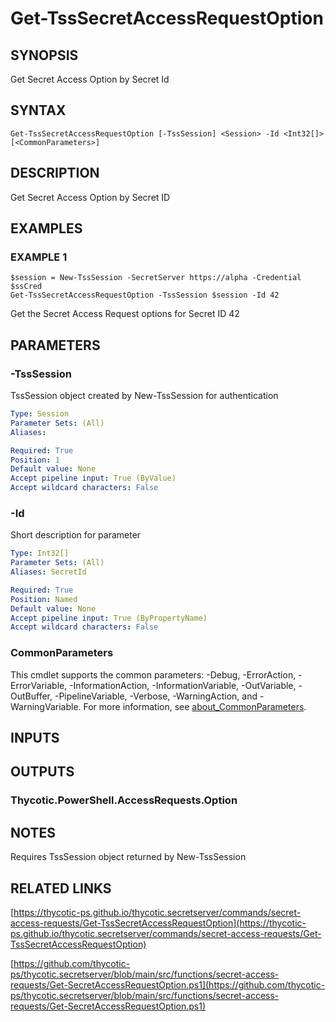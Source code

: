 # Get-TssSecretAccessRequestOption

## SYNOPSIS
Get Secret Access Option by Secret Id

## SYNTAX

```
Get-TssSecretAccessRequestOption [-TssSession] <Session> -Id <Int32[]> [<CommonParameters>]
```

## DESCRIPTION
Get Secret Access Option by Secret ID

## EXAMPLES

### EXAMPLE 1
```
$session = New-TssSession -SecretServer https://alpha -Credential $ssCred
Get-TssSecretAccessRequestOption -TssSession $session -Id 42
```

Get the Secret Access Request options for Secret ID 42

## PARAMETERS

### -TssSession
TssSession object created by New-TssSession for authentication

```yaml
Type: Session
Parameter Sets: (All)
Aliases:

Required: True
Position: 1
Default value: None
Accept pipeline input: True (ByValue)
Accept wildcard characters: False
```

### -Id
Short description for parameter

```yaml
Type: Int32[]
Parameter Sets: (All)
Aliases: SecretId

Required: True
Position: Named
Default value: None
Accept pipeline input: True (ByPropertyName)
Accept wildcard characters: False
```

### CommonParameters
This cmdlet supports the common parameters: -Debug, -ErrorAction, -ErrorVariable, -InformationAction, -InformationVariable, -OutVariable, -OutBuffer, -PipelineVariable, -Verbose, -WarningAction, and -WarningVariable. For more information, see [about_CommonParameters](http://go.microsoft.com/fwlink/?LinkID=113216).

## INPUTS

## OUTPUTS

### Thycotic.PowerShell.AccessRequests.Option
## NOTES
Requires TssSession object returned by New-TssSession

## RELATED LINKS

[https://thycotic-ps.github.io/thycotic.secretserver/commands/secret-access-requests/Get-TssSecretAccessRequestOption](https://thycotic-ps.github.io/thycotic.secretserver/commands/secret-access-requests/Get-TssSecretAccessRequestOption)

[https://github.com/thycotic-ps/thycotic.secretserver/blob/main/src/functions/secret-access-requests/Get-SecretAccessRequestOption.ps1](https://github.com/thycotic-ps/thycotic.secretserver/blob/main/src/functions/secret-access-requests/Get-SecretAccessRequestOption.ps1)

